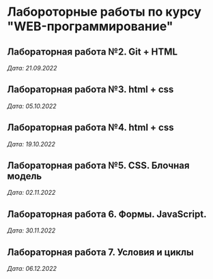 # Лабороторные работы по курсу "WEB-программирование"

## Лабораторная работа №2. Git + HTML 

*Дата: 21.09.2022*

## Лабораторная работа №3. html + css

*Дата: 05.10.2022*

## Лабораторная работа №4. html + css

*Дата: 19.10.2022*

## Лабораторная работа №5. CSS. Блочная модель

*Дата: 02.11.2022*

## Лабораторная работа 6. Формы. JavaScript.

*Дата: 30.11.2022*

## Лабораторная работа 7. Условия и циклы

*Дата: 06.12.2022*